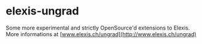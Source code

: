 # elexis-ungrad

Some more experimental and strictly OpenSource'd extensions to Elexis. More informations at [www.elexis.ch/ungrad](http://www.elexis.ch/ungrad) 
